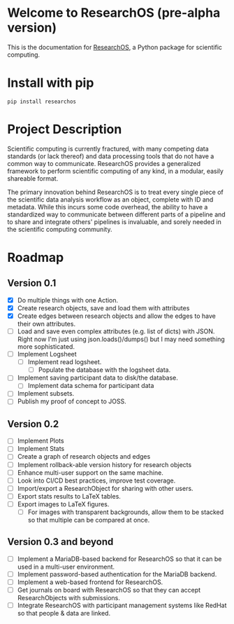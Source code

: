 # Welcome to ResearchOS (pre-alpha version)

This is the documentation for [ResearchOS](https://github.com/ResearchOS/ResearchOS), a Python package for scientific computing.

# Install with pip
```
pip install researchos
```

# Project Description
Scientific computing is currently fractured, with many competing data standards (or lack thereof) and data processing tools that do not have a common way to communicate. ResearchOS provides a generalized framework to perform scientific computing of any kind, in a modular, easily shareable format.

The primary innovation behind ResearchOS is to treat every single piece of the scientific data analysis workflow as an object, complete with ID and metadata. While this incurs some code overhead, the ability to have a standardized way to communicate between different parts of a pipeline and to share and integrate others' pipelines is invaluable, and sorely needed in the scientific computing community.

# Roadmap
## Version 0.1

- [x] Do multiple things with one Action.
- [x] Create research objects, save and load them with attributes
- [x] Create edges between research objects and allow the edges to have their own attributes.
- [ ] Load and save even complex attributes (e.g. list of dicts) with JSON. Right now I'm just using json.loads()/dumps() but I may need something more sophisticated.
- [ ] Implement Logsheet
    - [ ] Implement read logsheet.
        - [ ] Populate the database with the logsheet data.
- [ ] Implement saving participant data to disk/the database.
    - [ ] Implement data schema for participant data
- [ ] Implement subsets.
- [ ] Publish my proof of concept to JOSS.

## Version 0.2
- [ ] Implement Plots
- [ ] Implement Stats
- [ ] Create a graph of research objects and edges
- [ ] Implement rollback-able version history for research objects
- [ ] Enhance multi-user support on the same machine.
- [ ] Look into CI/CD best practices, improve test coverage.
- [ ] Import/export a ResearchObject for sharing with other users.
- [ ] Export stats results to LaTeX tables.
- [ ] Export images to LaTeX figures.
    - [ ] For images with transparent backgrounds, allow them to be stacked so that multiple can be compared at once.

## Version 0.3 and beyond
- [ ] Implement a MariaDB-based backend for ResearchOS so that it can be used in a multi-user environment.
- [ ] Implement password-based authentication for the MariaDB backend.
- [ ] Implement a web-based frontend for ResearchOS.
- [ ] Get journals on board with ResearchOS so that they can accept ResearchObjects with submissions.
- [ ] Integrate ResearchOS with participant management systems like RedHat so that people & data are linked.
